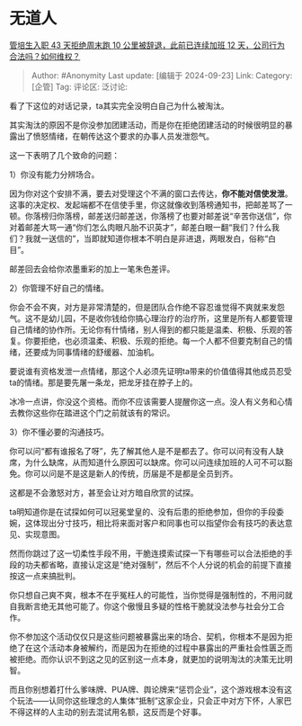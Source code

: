 # 无道人
[管培生入职 43 天拒绝周末跑 10 公里被辞退，此前已连续加班 12 天，公司行为合法吗？如何维权？](https://www.zhihu.com/question/667844458/answer/3633021283)

> Author: #Anonymity
> Last update: [编辑于 2024-09-23]
> Link:
> Category: [企管]
> Tag: 
> 评论区:
> 泛讨论:

看了下这位的对话记录，ta其实完全没明白自己为什么被淘汰。

其实淘汰的原因不是你没参加团建活动，而是你在拒绝团建活动的时候很明显的暴露出了愤怒情绪，在朝传达这个要求的办事人员发泄怨气。

这一下表明了几个致命的问题：

1）你没有能力分辨场合。

因为你对这个安排不满，要去对受理这个不满的窗口去传达，**你不能对信使发泄**。这事的决定权、发起端都不在信使手里，你这就像收到落榜通知书，把邮差骂了一顿。你落榜归你落榜，邮差送归邮差送，你落榜了也要对邮差说“辛苦你送信”，你对着邮差大骂一通“你们怎么肉眼凡胎不识英才”，邮差白眼一翻“我们？什么我们？我就一送信的”，当即就知道你根本不明白是非进退，两眼发白，俗称“白目”。

邮差回去会给你浓墨重彩的加上一笔朱色差评。

2）你管理不好自己的情绪。

你会不会不爽，对方是非常清楚的，但是团队合作绝不容忍谁觉得不爽就来发怨气。这不是幼儿园，不是收你钱给你搞心理治疗的治疗所，这里是所有人都要管理自己情绪的协作所。无论你有什情绪，别人得到的都只能是温柔、积极、乐观的答复。你要拒绝，也必须温柔、积极、乐观的拒绝。每一个人都不但要克制自己的情绪，还要成为同事情绪的舒缓器、加油机。

要说谁有资格发泄一点情绪，那这个人必须先证明ta带来的价值值得其他成员忍受ta的情绪。那是要先屠一条龙，把龙牙挂在脖子上的。

冰冷一点讲，你没这个资格。而你不应该需要人提醒你这一点。没人有义务和心情去教你这些你在踏进这个门之前就该有的常识。

3）你不懂必要的沟通技巧。

你可以问“都有谁报名了呀”，先了解其他人是不是都去了。你可以问有没有人缺席，为什么缺席，从而知道什么原因可以缺席。你可以问连续加班的人可不可以豁免。你可以问是不是这是新人的传统，历届是不是都是全员到齐。

这都是不会激怒对方，甚至会让对方暗自欣赏的试探。

ta明知道你是在试探如何可以冠冕堂皇的、没有后患的拒绝参加，但你的手段委婉，这体现出分寸技巧，相比将来面对客户和同事也可以指望你会有技巧的表达意见、实现意图。

然而你跳过了这一切柔性手段不用，干脆连摸索试探一下有哪些可以合法拒绝的手段的功夫都省略，直接认定这是“绝对强制”，然后不个人分说的机会的前提下直接按这一点来搞批判。

你只想自己爽不爽，根本不在乎冤枉人的可能性，当你觉得是强制性的，不用问就自我断言绝无其他可能了。你这个傲慢且多疑的性格干脆就没法参与社会分工合作。

你不参加这个活动仅仅只是这些问题被暴露出来的场合、契机，你根本不是因为拒绝了在这个活动本身被解约，而是因为在拒绝的过程中暴露出的严重社会性匮乏而被拒绝。而你认识不到这之见的区别这一点本身，就更加的说明淘汰的决策无比明智。

而且你别想着打什么爹味牌、PUA牌、舆论牌来“惩罚企业”，这个游戏根本没有这个玩法——认同你这些理念的人集体“抵制”这家企业，只会正中对方下怀，人家巴不得这样的人主动的别去混试用名额，这反而是个好事。